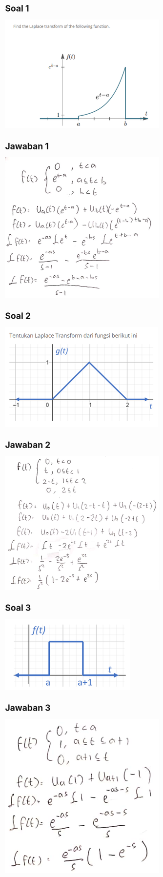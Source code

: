 # Soal 1

![](../img/Soal1PreUTS.png)

# Jawaban 1

![](../img/Jawaban1PreUTS.png)

# Soal 2

![](../img/Soal2PreUTS.png)

# Jawaban 2

![](../img/Jawaban2PreUTS.png)

# Soal 3

![](../img/Soal3PreUTS.png)

# Jawaban 3

![](../img/Jawaban3PreUTS.png)